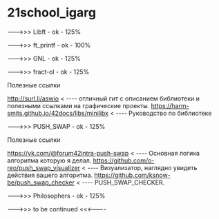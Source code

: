 # 21school_igarg
--->>> Libft - ok - 125%

--->>> ft_printf - ok - 100%

--->>> GNL - ok - 125%

--->>> fract-ol - ok - 125%

Полезные ссылки 

http://surl.li/aswio < ----  отличный гит с описанием библиотеки и полезными ссылками на графические проекты.
https://harm-smits.github.io/42docs/libs/minilibx < ----  Руководство по библиотеке

--->>> PUSH_SWAP - ok - 125%

Полезные ссылки 

https://vk.com/@forum42intra-push-swap    < ----  Основная логика алгоритма которую я делал.
https://github.com/o-reo/push_swap_visualizer  < ---- Визуализатор, наглядно увидеть действия вашего алгоритма.
https://github.com/ksnow-be/push_swap_checker < ---- PUSH_SWAP_CHECKER.

--->>> Philosophers - ok - 125%

--->>> to be continued <<<----
